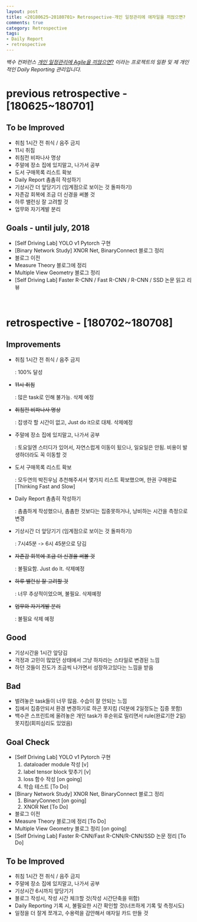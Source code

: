 ```yaml
---
layout: post
title: <20180625~20180701> Retrospective-개인 일정관리에 애자일을 끼얹으면?
comments: true
category: Retrospective
tags:
- Daily Report
- retrospective
---
```






_백수 컨퍼런스 [개인 일정관리에 Agile을 끼얹으면?](https://www.slideshare.net/CurtPark1/agile-102881026) 이라는 프로젝트의 일환 및 제 개인적인 Daily Reporting 관리입니다._

# previous retrospective - [180625~180701]



## To be Improved

* 취침 1시간 전 취식 / 음주 금지
* 11시 취침
* 취침전 비파나사 명상
* 주말에 장소 집에 있지말고, 나가서 공부
* 도서 구매목록 리스트 확보
* Daily Report 촘촘히 작성하기
* 기상시간 더 앞당기기 (임계점으로 보이는 것 돌파하기)
* 자존감 회복에 조금 더 신경을 써볼 것
* 하루 밸런싱 잘 고려할 것
* 업무와 자기계발 분리



## Goals - until july, 2018

* [Self Driving Lab] YOLO v1 Pytorch 구현
* [Binary Network Study] XNOR Net, BinaryConnect 블로그 정리
* 블로그 이전
* Measure Theory 블로그에 정리
* Multiple View Geometry 블로그 정리
* [Self Driving Lab] Faster R-CNN / Fast R-CNN / R-CNN / SSD 논문 읽고 리뷰



<br/>

# retrospective - [180702~180708]

## Improvements

- 취침 1시간 전 취식 / 음주 금지

  : 100% 달성

- ~~11시 취침~~

  : 많은 task로 인해 불가능. 삭제 예정

- ~~취침전 비파나사 명상~~

  : 잡생각 할 시간이 없고, Just do it으로 대체. 삭제예정

- 주말에 장소 집에 있지말고, 나가서 공부

  : 토요일엔 스터디가 있어서, 자연스럽게 이동이 됬으나, 일요일은 안됨. 비용이 발생하더라도 꼭 이동할 것

- 도서 구매목록 리스트 확보

  : 모두연의 박진우님 추천해주셔서 몇가지 리스트 확보했으며, 한권 구매완료 [Thinking Fast and Slow]

- Daily Report 촘촘히 작성하기

  : 촘촘하게 작성했으나, 촘촘한 것보다는 집중못하거나, 낭비하는 시간을 측정으로 변경

- 기상시간 더 앞당기기 (임계점으로 보이는 것 돌파하기)

  : 7시45분 -> 6시 45분으로 당김

- ~~자존감 회복에 조금 더 신경을 써볼 것~~

  : 불필요함. Just do It. 삭제예정

- ~~하루 밸런싱 잘 고려할 것~~

  : 너무 추상적이었으며, 불필요. 삭제예정

- ~~업무와 자기계발 분리~~

  : 불필요 삭제 예정



## Good

* 기상시간을 1시간 앞당김
* 걱정과 고민이 많았던 상태에서 그냥 하자라는 스타일로 변경된 느낌
* 하던 것들이 진도가 조금씩 나가면서 성장하고있다는 느낌을 받음



## Bad

* 벌려놓은 task들이 너무 많음. 수습이 잘 안되는 느낌
* 집에서 집중안되서 환경 변경하기로 하곤 못지킴 (덕분에 2일정도는 집중 못함)
* 백수콘 스프린트에 올려놓은 개인 task가 후순위로 밀리면서 rule(완료기한 2일)  못지킴(회피심리도 있었음)



## Goal Check

- [Self Driving Lab] YOLO v1 Pytorch 구현
  1. dataloader module 작성 [v]
  2. label tensor block 맞추기 [v]
  3. loss 함수 작성 [on going]
  4. 학습 테스트 [To Do]
- [Binary Network Study] XNOR Net, BinaryConnect 블로그 정리
  1. BinaryConnect [on going]
  2. XNOR Net [To Do]
- 블로그 이전
- Measure Theory 블로그에 정리 [To Do]
- Multiple View Geometry 블로그 정리 [on going]
- [Self Driving Lab] Faster R-CNN/Fast R-CNN/R-CNN/SSD 논문 정리 [To Do]



## To be Improved

- 취침 1시간 전 취식 / 음주 금지
- 주말에 장소 집에 있지말고, 나가서 공부
- 기상시간 6시까지 앞당기기
- 블로그 작성시, 작성 시간 체크할 것(작성 시간단축을 위함)
- Daily Reporting 기록 시, 불필요한 시간 확인할 것(너프하게 기록 및 측정시도)
- 일정을 더 잘게 쪼개고, 수용력을 감안해서 애자일 카드 만들 것